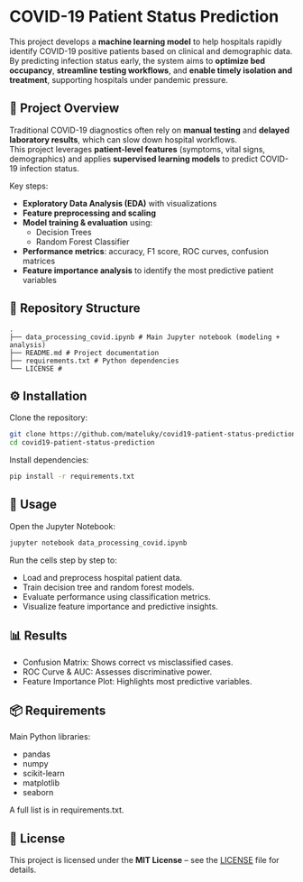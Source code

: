 # COVID-19 Patient Status Prediction

This project develops a **machine learning model** to help hospitals rapidly identify COVID-19 positive patients based on clinical and demographic data.  
By predicting infection status early, the system aims to **optimize bed occupancy**, **streamline testing workflows**, and **enable timely isolation and treatment**, supporting hospitals under pandemic pressure.


## 📌 Project Overview

Traditional COVID-19 diagnostics often rely on **manual testing** and **delayed laboratory results**, which can slow down hospital workflows.  
This project leverages **patient-level features** (symptoms, vital signs, demographics) and applies **supervised learning models** to predict COVID-19 infection status.  

Key steps:
- **Exploratory Data Analysis (EDA)** with visualizations
- **Feature preprocessing and scaling**
- **Model training & evaluation** using:
  - Decision Trees
  - Random Forest Classifier
- **Performance metrics**: accuracy, F1 score, ROC curves, confusion matrices
- **Feature importance analysis** to identify the most predictive patient variables

## 📂 Repository Structure
```
.
├── data_processing_covid.ipynb # Main Jupyter notebook (modeling + analysis)
├── README.md # Project documentation
├── requirements.txt # Python dependencies
└── LICENSE # 
```

## ⚙️ Installation

Clone the repository:

```bash
git clone https://github.com/mateluky/covid19-patient-status-prediction.git
cd covid19-patient-status-prediction
```

Install dependencies:

```bash
pip install -r requirements.txt
```

## 🚀 Usage

Open the Jupyter Notebook:
```bash
jupyter notebook data_processing_covid.ipynb
```

Run the cells step by step to:
- Load and preprocess hospital patient data.
- Train decision tree and random forest models.
- Evaluate performance using classification metrics.
- Visualize feature importance and predictive insights.

## 📊 Results

- Confusion Matrix: Shows correct vs misclassified cases.
- ROC Curve & AUC: Assesses discriminative power.
- Feature Importance Plot: Highlights most predictive variables.

## 📦 Requirements

Main Python libraries:

- pandas
- numpy
- scikit-learn
- matplotlib
- seaborn

A full list is in requirements.txt.

## 📝 License

This project is licensed under the **MIT License** – see the [LICENSE](LICENSE) file for details.


